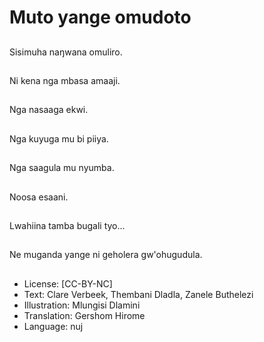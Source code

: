 # Muto yange omudoto

##
Sisimuha naŋwana
omuliro.

##
Ni kena nga mbasa
amaaji.

##
Nga nasaaga ekwi.

##
Nga kuyuga mu bi piiya.

##
Nga saagula mu
nyumba.

##
Noosa esaani.

##
Lwahiina tamba bugali tyo...

##
Ne muganda yange ni
geholera gw'ohugudula.

##
* License: [CC-BY-NC]
* Text: Clare Verbeek, Thembani Dladla, Zanele Buthelezi
* Illustration: Mlungisi Dlamini
* Translation: Gershom Hirome
* Language: nuj
